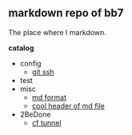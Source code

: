 ## markdown repo of bb7
The place where I markdown.

**catalog**
- config
  - [git ssh](https://github.com/B06o/MarkDowns/blob/master/How2%20set%20up%20ssh%20git%20identify.md)
- test
- misc
  - [md format](https://github.com/B06o/MarkDowns/blob/master/markdown%20test.md)
  - [cool header of md file](https://github.com/B06o/MarkDowns/blob/master/cool%20md%20header.md)
- 2BeDone
  - [cf tunnel](https://github.com/B06o/MarkDowns/blob/master/cloudFlare%20Tunnel.md)

